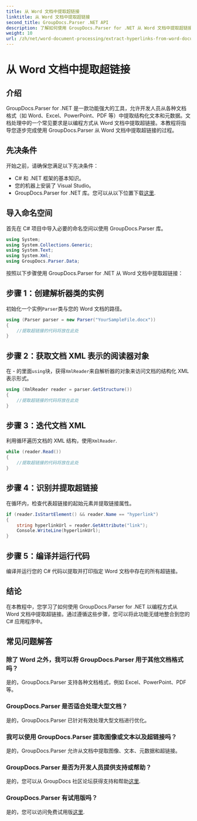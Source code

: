 ```yaml
---
title: 从 Word 文档中提取超链接
linktitle: 从 Word 文档中提取超链接
second_title: GroupDocs.Parser .NET API
description: 了解如何使用 GroupDocs.Parser for .NET 从 Word 文档中提取超链接。带有代码示例的分步指南。
weight: 10
url: /zh/net/word-document-processing/extract-hyperlinks-from-word-document/
---
```


# 从 Word 文档中提取超链接

## 介绍
GroupDocs.Parser for .NET 是一款功能强大的工具，允许开发人员从各种文档格式（如 Word、Excel、PowerPoint、PDF 等）中提取结构化文本和元数据。文档处理中的一个常见要求是以编程方式从 Word 文档中提取超链接。本教程将指导您逐步完成使用 GroupDocs.Parser 从 Word 文档中提取超链接的过程。
## 先决条件
开始之前，请确保您满足以下先决条件：
- C# 和 .NET 框架的基本知识。
- 您的机器上安装了 Visual Studio。
-  GroupDocs.Parser for .NET 库。您可以从以下位置下载[这里](https://releases.groupdocs.com/parser/net/).
## 导入命名空间
首先在 C# 项目中导入必要的命名空间以使用 GroupDocs.Parser 库。
```csharp
using System;
using System.Collections.Generic;
using System.Text;
using System.Xml;
using GroupDocs.Parser.Data;
```
按照以下步骤使用 GroupDocs.Parser for .NET 从 Word 文档中提取超链接：
## 步骤 1：创建解析器类的实例
初始化一个实例`Parser`类与您的 Word 文档的路径。
```csharp
using (Parser parser = new Parser("YourSampleFile.docx"))
{
    //提取超链接的代码将放在此处
}
```
## 步骤 2：获取文档 XML 表示的阅读器对象
在 - 的里面`using`块，获得`XmlReader`来自解析器的对象来访问文档的结构化 XML 表示形式。
```csharp
using (XmlReader reader = parser.GetStructure())
{
    //提取超链接的代码将放在此处
}
```
## 步骤 3：迭代文档 XML
利用循环遍历文档的 XML 结构，使用`XmlReader`.
```csharp
while (reader.Read())
{
    //提取超链接的代码将放在此处
}
```
## 步骤 4：识别并提取超链接
在循环内，检查代表超链接的起始元素并提取链接属性。
```csharp
if (reader.IsStartElement() && reader.Name == "hyperlink")
{
    string hyperlinkUrl = reader.GetAttribute("link");
    Console.WriteLine(hyperlinkUrl);
}
```
## 步骤 5：编译并运行代码
编译并运行您的 C# 代码以提取并打印指定 Word 文档中存在的所有超链接。
## 结论
在本教程中，您学习了如何使用 GroupDocs.Parser for .NET 以编程方式从 Word 文档中提取超链接。通过遵循这些步骤，您可以将此功能无缝地整合到您的 C# 应用程序中。

## 常见问题解答
### 除了 Word 之外，我可以将 GroupDocs.Parser 用于其他文档格式吗？
是的，GroupDocs.Parser 支持各种文档格式，例如 Excel、PowerPoint、PDF 等。
### GroupDocs.Parser 是否适合处理大型文档？
是的，GroupDocs.Parser 已针对有效处理大型文档进行优化。
### 我可以使用 GroupDocs.Parser 提取图像或文本以及超链接吗？
是的，GroupDocs.Parser 允许从文档中提取图像、文本、元数据和超链接。
### GroupDocs.Parser 是否为开发人员提供支持或帮助？
是的，您可以从 GroupDocs 社区论坛获得支持和帮助[这里](https://forum.groupdocs.com/c/parser/17).
### GroupDocs.Parser 有试用版吗？
是的，您可以访问免费试用版[这里](https://releases.groupdocs.com/).